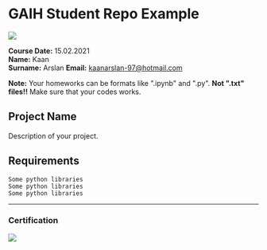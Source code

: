 # GAIH Student Repo Example
![](img/logo.png)

**Course Date:** 15.02.2021  
**Name:** Kaan  
**Surname:** Arslan
**Email:** kaanarslan-97@hotmail.com  

**Note:** Your homeworks can be formats like ".ipynb" and ".py". **Not ".txt" files!!** Make sure that your codes works.  

## Project Name
Description of your project.

## Requirements
```
Some python libraries
Some python libraries
Some python libraries
```
---

### Certification
![](img/certificate_ex.png)

